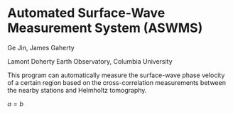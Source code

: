 Automated Surface-Wave Measurement System (ASWMS)
=======

Ge Jin, James Gaherty

Lamont Doherty Earth Observatory, Columbia University

This program can automatically measure the surface-wave phase velocity of a certain region based on the cross-correlation measurements between the nearby stations and Helmholtz tomography. 

$a=b$
